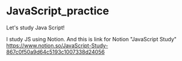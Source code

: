 # JavaScript_practice
Let's study Java Script!

I study JS using Notion.
And this is link for Notion "JavaScript Study"
https://www.notion.so/JavaScript-Study-867c0f50a9d64c5193c1007338d24056
